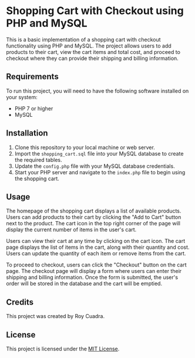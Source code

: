 # Shopping Cart with Checkout using PHP and MySQL



This is a basic implementation of a shopping cart with checkout functionality using PHP and MySQL. The project allows users to add products to their cart, view the cart items and total cost, and proceed to checkout where they can provide their shipping and billing information.

## Requirements

To run this project, you will need to have the following software installed on your system:

- PHP 7 or higher
- MySQL

## Installation

1. Clone this repository to your local machine or web server.
2. Import the `shopping_cart.sql` file into your MySQL database to create the required tables.
3. Update the `config.php` file with your MySQL database credentials.
4. Start your PHP server and navigate to the `index.php` file to begin using the shopping cart.

## Usage

The homepage of the shopping cart displays a list of available products. Users can add products to their cart by clicking the "Add to Cart" button next to the product. The cart icon in the top right corner of the page will display the current number of items in the user's cart.

Users can view their cart at any time by clicking on the cart icon. The cart page displays the list of items in the cart, along with their quantity and cost. Users can update the quantity of each item or remove items from the cart.

To proceed to checkout, users can click the "Checkout" button on the cart page. The checkout page will display a form where users can enter their shipping and billing information. Once the form is submitted, the user's order will be stored in the database and the cart will be emptied.

## Credits

This project was created by Roy Cuadra. 

## License

This project is licensed under the [MIT License](https://opensource.org/licenses/MIT).
